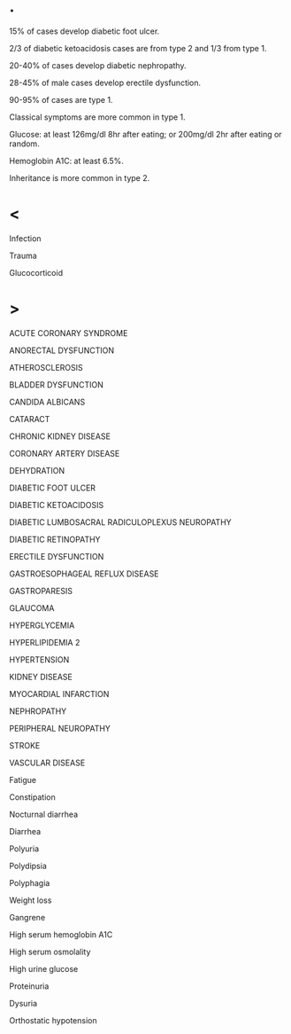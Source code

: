 # .

15% of cases develop diabetic foot ulcer.

2/3 of diabetic ketoacidosis cases are from type 2 and 1/3 from type 1.

20-40% of cases develop diabetic nephropathy.

28-45% of male cases develop erectile dysfunction.

90-95% of cases are type 1.

Classical symptoms are more common in type 1.

Glucose: at least 126mg/dl 8hr after eating; or 200mg/dl 2hr after eating or random.

Hemoglobin A1C: at least 6.5%.

Inheritance is more common in type 2.

# <

Infection

Trauma

Glucocorticoid

# >

ACUTE CORONARY SYNDROME

ANORECTAL DYSFUNCTION

ATHEROSCLEROSIS

BLADDER DYSFUNCTION

CANDIDA ALBICANS

CATARACT

CHRONIC KIDNEY DISEASE

CORONARY ARTERY DISEASE

DEHYDRATION

DIABETIC FOOT ULCER

DIABETIC KETOACIDOSIS

DIABETIC LUMBOSACRAL RADICULOPLEXUS NEUROPATHY

DIABETIC RETINOPATHY

ERECTILE DYSFUNCTION

GASTROESOPHAGEAL REFLUX DISEASE

GASTROPARESIS

GLAUCOMA

HYPERGLYCEMIA

HYPERLIPIDEMIA 2

HYPERTENSION

KIDNEY DISEASE

MYOCARDIAL INFARCTION

NEPHROPATHY

PERIPHERAL NEUROPATHY

STROKE

VASCULAR DISEASE

Fatigue

Constipation

Nocturnal diarrhea

Diarrhea

Polyuria

Polydipsia

Polyphagia

Weight loss

Gangrene

High serum hemoglobin A1C

High serum osmolality

High urine glucose

Proteinuria

Dysuria

Orthostatic hypotension

